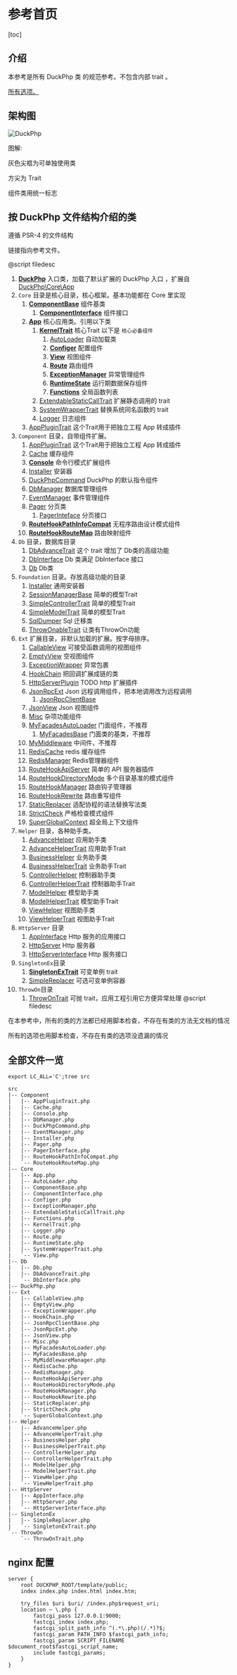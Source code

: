 # 参考首页
[toc]
## 介绍

本参考是所有 DuckPhp 类 的规范参考。不包含内部 trait 。


[所有选项。](options.md)

## 架构图

![DuckPhp](../duckphp.gv.svg)


图解:

灰色尖框为可单独使用类

方尖为 Trait

组件类用统一标志


## 按 DuckPhp 文件结构介绍的类

遵循 PSR-4 的文件结构

链接指向参考文件。

@script filedesc
1. **[DuckPhp](DuckPhp.md)** 入口类，加载了默认扩展的 DuckPhp 入口 ，扩展自 [DuckPhp\\Core\\App](Core-App.md)
2. `Core` 目录是核心目录，核心框架。基本功能都在 Core 里实现
    1. **[ComponentBase](Core-ComponentBase.md)** 组件基类
         1. **[ComponentInterface](Core-ComponentInterface.md)** 组件接口
    2. **[App](Core-App.md)** 核心应用类。引用以下类
        1. **[KernelTrait](Core-KernelTrait.md)** 核心Trait 以下是 `核心必备组件`
            1. [AutoLoader](Core-AutoLoader.md) 自动加载类
            2. **[Configer](Core-Configer.md)** 配置组件
            3. **[View](Core-View.md)** 视图组件
            4. **[Route](Core-Route.md)** 路由组件
            5. **[ExceptionManager](Core-ExceptionManager.md)**   异常管理组件
            6. **[RuntimeState](Core-RuntimeState.md)** 运行期数据保存组件
            7. **[Functions](Core-Functions.md)** 全局函数列表
        2. [ExtendableStaticCallTrait](Core-ExtendableStaticCallTrait.md) 扩展静态调用的 trait
        3. [SystemWrapperTrait](Core-SystemWrapperTrait.md) 替换系统同名函数的 trait
        4. [Logger](Core-Logger.md) 日志组件
    3. [AppPluginTrait](Core-AppPluginTrait.md)   这个Trait用于把独立工程 App 转成插件 
3. `Component` 目录，自带组件扩展。
    1. [AppPluginTrait](Component-AppPluginTrait.md)   这个Trait用于把独立工程 App 转成插件 
    2. [Cache](Component-Cache.md) 缓存组件
    3. **[Console](Component-Cache.md)** 命令行模式扩展组件
    4. [Installer](Component-Installer.md) 安装器
    5. [DuckPhpCommand](Component-DuckPhpCommand.md) DuckPhp 的默认指令组件
    6. [DbManager](Component-DbManager.md) 数据库管理组件
    7. [EventManager](Component-EventManager.md) 事件管理组件
    8. [Pager](Component-Pager.md) 分页类
        1. [PagerInteface](Component-PagerInteface.md) 分页接口
    9. **[RouteHookPathInfoCompat](Component-RouteHookPathInfoCompat.md)** 无程序路由设计模式组件
    10. **[RouteHookRouteMap](Component-RouteHookRouteMap.md)** 路由映射组件
4. `Db` 目录，数据库目录
    1. [DbAdvanceTrait](Db-DbAdvanceTrait.md)  这个 trait 增加了 Db类的高级功能
    2. [DbInterface](Db-DbInterface.md) Db 类满足 DbInterface 接口
    3. [Db](Db-Db.md) Db类
5. `Foundation` 目录。存放高级功能的目录
    1. [Installer](Foundation-Installer.md) 通用安装器
    2. [SessionManagerBase](Foundation-SessionManagerBase.md) 简单的模型Trait
    3. [SimpleControllerTrait](Foundation-SimpleControllerTrait.md) 简单的模型Trait
    4. [SimpleModelTrait](Foundation-SimpleModel.md) 简单的模型Trait
    5. [SqlDumper](Foundation-SqlDumper.md) Sql 迁移类
    6. [ThrowOnableTrait](Foundation-ThrowOnableTrait.md) 让类有ThrowOn功能
6. `Ext` 扩展目录，非默认加载的扩展。按字母排序。
    1. [CallableView](Ext-CallableView.md) 可接受函数调用的视图组件
    2. [EmptyView](Ext-EmptyView.md) 空视图组件
    3. [ExceptionWrapper](Ext-ExceptionWrapper.md) 异常包裹
    4. [HookChain](Ext-HookChain.md) 把回调扩展成链的类
    5. [HttpServerPlugin](Ext-HttpServerPlugin.md) TODO http 扩展插件
    6. [JsonRpcExt](Ext-JsonRpcExt.md) Json 远程调用组件，把本地调用改为远程调用
        1. [JsonRpcClientBase](Ext-JsonRpcClientBase.md)
    7. [JsonView](Ext-JsonView.md) Json 视图组件
    8. [Misc](Ext-Misc.md) 杂项功能组件
    9. [MyFacadesAutoLoader](Ext-MyFacadesAutoLoader.md) 门面组件，不推荐
        1. [MyFacadesBase](Ext-MyFacadesBase.md) 门面类的基类，不推荐
    10. [MyMiddleware](Ext-MyMiddleware.md) 中间件，不推荐
    11. [RedisCache](Ext-RedisSimpleCache.md) redis 缓存组件
    12. [RedisManager](Ext-RedisManager.md) Redis管理器组件
    13. [RouteHookApiServer](Ext-RouteHookApiServer.md) 简单的 API 服务器插件
    14. [RouteHookDirectoryMode](Ext-RouteHookDirectoryMode.md) 多个目录基准的模式组件
    15. [RouteHookManager](Ext-RouteHookManager.md) 路由钩子管理器
    16. [RouteHookRewrite](Ext-RouteHookRewrite.md) 路由重写组件
    17. [StaticReplacer](Ext-StaticReplacer.md) 适配协程的语法替换写法类
    18. [StrictCheck](Ext-StrictCheck.md) 严格检查模式组件
    19. [SuperGlobalContext](Ext-SuperGlobalContext.md) 超全局上下文组件
7. `Helper` 目录，各种助手类。
    1. [AdvanceHelper](Helper-AdvanceHelper.md) 应用助手类
    2. [AdvanceHelperTrait](Helper-AdvanceHelperTrait.md) 应用助手Trait
    3. [BusinessHelper](Helper-BusinessHelper.md) 业务助手类
    4. [BusinessHelperTrait](Helper-BusinessHelperTrait.md) 业务助手Trait
    5. [ControllerHelper](Helper-ControllerHelper.md) 控制器助手类
    6. [ControllerHelperTrait](Helper-ControllerHelperTrait.md) 控制器助手Trait
    7. [ModelHelper](Helper-ModelHelper.md) 模型助手类
    8. [ModelHelperTrait](Helper-ModelHelperTrait.md) 模型助手Trait
    9. [ViewHelper](Helper-ViewHelper.md) 视图助手类
    10. [ViewHelperTrait](Helper-ViewHelperTrait.md) 视图助手Trait
8. `HttpServer` 目录
    1. [AppInterface](HttpServer-AppInterface.md)  Http 服务的应用接口
    2. [HttpServer](HttpServer-HttpServer.md)  Http 服务器
    3. [HttpServerInterface](HttpServer-HttpServerInterface.md)  Http 服务接口
9. `SingletonEx`目录
    1. **[SingletonExTrait](SingletonEx-SingletonExTrait.md)**  可变单例 trait
    1. [SimpleReplacer](SingletonEx-SimpleReplacer.md)  可选可变单例容器
10. `ThrowOn`目录
    1. [ThrowOnTrait](ThrowOn-ThrowOnTrait.md) 可抛 trait，应用工程引用它方便异常处理
@script filedesc

在本参考中，所有的类的方法都已经用脚本检查，不存在有类的方法无文档的情况

所有的选项也用脚本检查，不存在有类的选项没遗漏的情况

##  全部文件一览

```
export LC_ALL='C';tree src

src
|-- Component
|   |-- AppPluginTrait.php
|   |-- Cache.php
|   |-- Console.php
|   |-- DbManager.php
|   |-- DuckPhpCommand.php
|   |-- EventManager.php
|   |-- Installer.php
|   |-- Pager.php
|   |-- PagerInterface.php
|   |-- RouteHookPathInfoCompat.php
|   `-- RouteHookRouteMap.php
|-- Core
|   |-- App.php
|   |-- AutoLoader.php
|   |-- ComponentBase.php
|   |-- ComponentInterface.php
|   |-- Configer.php
|   |-- ExceptionManager.php
|   |-- ExtendableStaticCallTrait.php
|   |-- Functions.php
|   |-- KernelTrait.php
|   |-- Logger.php
|   |-- Route.php
|   |-- RuntimeState.php
|   |-- SystemWrapperTrait.php
|   `-- View.php
|-- Db
|   |-- Db.php
|   |-- DbAdvanceTrait.php
|   `-- DbInterface.php
|-- DuckPhp.php
|-- Ext
|   |-- CallableView.php
|   |-- EmptyView.php
|   |-- ExceptionWrapper.php
|   |-- HookChain.php
|   |-- JsonRpcClientBase.php
|   |-- JsonRpcExt.php
|   |-- JsonView.php
|   |-- Misc.php
|   |-- MyFacadesAutoLoader.php
|   |-- MyFacadesBase.php
|   |-- MyMiddlewareManager.php
|   |-- RedisCache.php
|   |-- RedisManager.php
|   |-- RouteHookApiServer.php
|   |-- RouteHookDirectoryMode.php
|   |-- RouteHookManager.php
|   |-- RouteHookRewrite.php
|   |-- StaticReplacer.php
|   |-- StrictCheck.php
|   `-- SuperGlobalContext.php
|-- Helper
|   |-- AdvanceHelper.php
|   |-- AdvanceHelperTrait.php
|   |-- BusinessHelper.php
|   |-- BusinessHelperTrait.php
|   |-- ControllerHelper.php
|   |-- ControllerHelperTrait.php
|   |-- ModelHelper.php
|   |-- ModelHelperTrait.php
|   |-- ViewHelper.php
|   `-- ViewHelperTrait.php
|-- HttpServer
|   |-- AppInterface.php
|   |-- HttpServer.php
|   `-- HttpServerInterface.php
|-- SingletonEx
|   |-- SimpleReplacer.php
|   `-- SingletonExTrait.php
`-- ThrowOn
    `-- ThrowOnTrait.php

```

## nginx 配置


```
server {
    root DUCKPHP_ROOT/template/public;
    index index.php index.html index.htm;
    
    try_files $uri $uri/ /index.php$request_uri;
    location ~ \.php {
        fastcgi_pass 127.0.0.1:9000;
        fastcgi_index index.php;
        fastcgi_split_path_info ^(.*\.php)(/.*)?$;
        fastcgi_param PATH_INFO $fastcgi_path_info;
        fastcgi_param SCRIPT_FILENAME $document_root$fastcgi_script_name;
        include fastcgi_params;
    }
}
```
